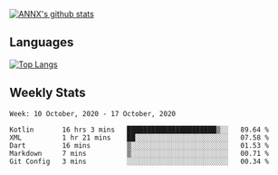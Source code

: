 [![ANNX's github stats](https://github-readme-stats.vercel.app/api?username=NXAN2901&count_private=true&show_icons=true&theme=vue)](https://github.com/NXAN2901)

## Languages
[![Top Langs](https://github-readme-stats.vercel.app/api/top-langs/?username=NXAN2901)](https://github.com/NXAN2901)

## Weekly Stats
<!--START_SECTION:waka-->
```text
Week: 10 October, 2020 - 17 October, 2020

Kotlin       16 hrs 3 mins   ██████████████████████▒░░   89.64 % 
XML          1 hr 21 mins    ██░░░░░░░░░░░░░░░░░░░░░░░   07.58 % 
Dart         16 mins         ▒░░░░░░░░░░░░░░░░░░░░░░░░   01.53 % 
Markdown     7 mins          ▒░░░░░░░░░░░░░░░░░░░░░░░░   00.71 % 
Git Config   3 mins          ░░░░░░░░░░░░░░░░░░░░░░░░░   00.34 % 
```
<!--END_SECTION:waka-->
